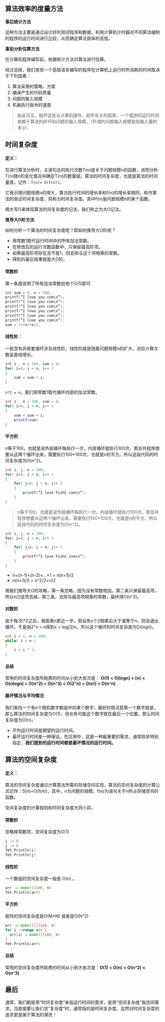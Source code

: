 ## 算法效率的度量方法

**事后统计方法**

这种方法主要是通过设计好的测试程序和数据，利用计算机计时器对不同算法编制的程序的运行时间进行比较，从而确定算法效率的高低。

**事前分析估算方法**

在计算机程序编写前，依据统计方法对算法进行估算。

经过总结，我们发现一个高级语言编写的程序在计算机上运行时所消耗的时间取决于下列因素：

1. 算法采用的策略，方案
2. 编译产生的代码质量
3. 问题的输入规模
4. 机器执行指令的速度

> 由此可见，抛开这些与计算机硬件、软件有关的因素，一个程序的运行时间依赖于算法的好坏和问题的输入规模。（所谓的问题输入规模是指输入量的多少）

## 时间复杂度

#### 定义：

在进行算法分析时，主语句总的执行次数T(n)是关于问题规模n的函数，进而分析T(n)随n的变化情况并确定T(n)的数量级。算法的时间复杂度，也就是算法的时间量度，记作：`T(n)= O(f(n))`。

它表示随问题规模n的增大，算法执行时间的增长率和f(n)的增长率相同，称作算法的渐近时间复杂度，简称为时间复杂度。其中f(n)是问题规模n的某个函数。

用大写O来体现算法时间复杂度的记法，我们称之为大O记法。

**推导大O阶方法**

如何分析一个算法的时间复杂度呢？即如何推导大O阶呢？

- 用常数1取代运行时间中的所有加法常数。
- 在修改后的运行次数函数中，只保留最高阶项。
- 如果最高阶项存在且不是1，则去除与这个项相乘的常数。
- 得到的最后结果就是大O阶。

#### 常数阶

第一条就说明了所有加法常数给他个O(1)即可

```cpp
int sum = 0, n = 100;
printf(“I love you.com\n”);
printf(“I love you.com\n”);
printf(“I love you.com\n”);
printf(“I love you.com\n”);
printf(“I love you.com\n”);
printf(“I love you.com\n”);
sum = (1+n)*n/2;
```

#### 线性阶：

一般含有非嵌套循环涉及线性阶，线性阶就是随着问题规模n的扩大，对应计算次数呈直线增长。

```cpp
int i , n = 100, sum = 0;
for( i=0; i < n; i++ )
{
    sum = sum + i;
}
```

`n*2 = n`，我们用常数1取代循环内部的加法常数。

```java
int i , n = 100, sum = 0;
for( i=0; i < n; i++ )
{
    sum = sum + i;
  	printf(sum)
}
```

#### 平方阶

n等于100，也就是说外层循环每执行一次，内层循环就执行100次，那总共程序想要从这两个循环出来，需要执行100*100次，也就是n的平方。所以这段代码的时间复杂度为O(n^2)。

```cpp
int i, j, n = 100;
for( i=0; i < n; i++ )
{
    for( j=0; j < n; j++ )
    {
        printf(“I love FishC.com\n”);
    }
}
```

> n等于100，也就是说外层循环每执行一次，内层循环就执行100次，那总共程序想要从这两个循环出来，需要执行100*100次，也就是n的平方。所以这段代码的时间复杂度为O(n^2)。

```cpp
int i, j, n = 100;
for( i=0; i < n; i++ )
{
    for( j=i; j < n; j++ )
    {
        printf(“I love FishC.com\n”);
    }
}
```

- n+(n-1)+(n-2)+…+1 = n(n+1)/2
- n(n+1)/2 = n^2/2+n/2

用我们推导大O的攻略，第一条忽略，因为没有常数相加。第二条只保留最高项，所以n/2这项去掉。第三条，去除与最高项相乘的常数，最终得O(n^2)。

#### 对数阶

由于每次i*2之后，就距离n更近一步，假设有x个2相乘后大于或等于n，则会退出循环。于是由2^x = n得到x = log(2)n，所以这个循环的时间复杂度为O(logn)。

```cpp
int i = 1, n = 100;
while( i < n )
{
    i = i * 2;
}
```

#### 总结

常用的时间复杂度所耗费的时间从小到大依次是：
**O(1) < O(logn) < (n) < O(nlogn) < O(n^2) < O(n^3) < O(2^n) < O(n!) < O(n^n)**

#### 最坏情况与平均情况

我们查找一个有n个随机数字数组中的某个数字，最好的情况是第一个数字就是，那么算法的时间复杂度为O(1)，但也有可能这个数字就在最后一个位置，那么时间复杂度为O(n)。

- 平均运行时间是期望的运行时间。
- 最坏运行时间是一种保证。在应用中，这是一种最重要的需求，通常除非特别指定，**我们提到的运行时间都是最坏情况的运行时间。**

## 算法的空间复杂度

#### 定义：

算法的空间复杂度通过计算算法所需的存储空间实现，算法的空间复杂度的计算公式记作：S(n)=O(f(n))，其中，n为问题的规模，f(n)为语句关于n所占存储空间的函数。

空间复杂度的计算规则和时间复杂度大同小异。

#### 常数阶

忽略掉常数项，空间复杂度为O(1)

```go
i := 0
j := 0
fmt.Println(i)
fmt.Println(j)
```

#### 线性阶

一个数组的空间复杂度一般是 O(n) 。

```go
arr := make([]int, n)
fmt.Println(arr)
```

#### 平方阶

矩阵的空间复杂度是O(M*N) 或者是O(N^2)

```go
arr := make([][]int, n)
for i :=range arr {
  arr[i] = make([]int, n)
}
fmt.Println(arr)
```

#### 总结

常用的空间复杂度所耗费的时间从小到大依次是：**O(1) < O(n) <  O(n^2) < O(n^3)**

## 最后

通常，我们都是用“时间复杂度”来指运行时间的需求，是用“空间复杂度”指空间需求。当直接要让我们求“复杂度”时，通常指的是时间复杂度。显然对时间复杂度的追求更是属于算法的潮流！
